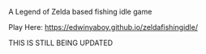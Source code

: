 A Legend of Zelda based fishing idle game

Play Here: https://edwinyaboy.github.io/zeldafishingidle/

THIS IS STILL BEING UPDATED
